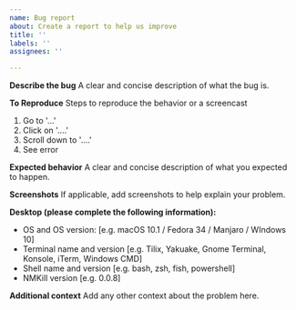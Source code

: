 ```yaml
---
name: Bug report
about: Create a report to help us improve
title: ''
labels: ''
assignees: ''

---
```


**Describe the bug**
A clear and concise description of what the bug is.

**To Reproduce**
Steps to reproduce the behavior or a screencast
1. Go to '...'
2. Click on '....'
3. Scroll down to '....'
4. See error

**Expected behavior**
A clear and concise description of what you expected to happen.

**Screenshots**
If applicable, add screenshots to help explain your problem.

**Desktop (please complete the following information):**
 - OS and OS version: [e.g. macOS 10.1 / Fedora 34 / Manjaro / WIndows 10]
 - Terminal name and version [e.g. Tilix, Yakuake, Gnome Terminal, Konsole, iTerm, Windows CMD]
 - Shell name and version [e.g. bash, zsh, fish, powershell]
 - NMKill version [e.g. 0.0.8]

**Additional context**
Add any other context about the problem here.
